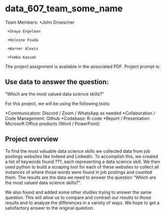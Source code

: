 # data_607_team_some_name

Team Members:
     +John Droescher

     +Shaya Engelman

     +Heleine Fouda

     +Warner Alexis

     +Fomba Kassoh


The project assignment is available in the associated PDF. Project prompt is:

## Use data to answer the question:

“Which are the most valued data science skills?” 


For this project, we will be using the following tools:

*Communication: Discord / Zoom / WhatsApp as needed
*Collaboration / Code Management: Github
*Codebase: R-code
*Report / Presentation: Microsoft Office products (Word / PowerPoint)

## Project overview

To find the most valuable data science skills we collected data from job postings websites like Indeed and LinkedIn. To accomplish this, we created a list of keywords found ???, each representing a data science skill. We then used python to build a scraping tool for each of these websites to collect all instances of where those words were found in job postings and counted them. The results are the data we need to answer the question “Which are the most valued data science skills?”.

We also found and added some other studies trying to answer the same question. This will allow us to compare and contrast our results to those results and to analyze the differences in a variety of ways. We hope to get a satisfactory answer to the original question.
